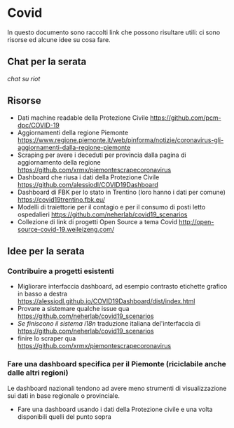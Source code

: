 # Covid

In questo documento sono raccolti link che possono risultare utili: ci sono risorse ed alcune idee su cosa fare. 

## Chat per la serata

*chat su riot*

## Risorse

- Dati machine readable della Protezione Civile https://github.com/pcm-dpc/COVID-19
- Aggiornamenti della regione Piemonte https://www.regione.piemonte.it/web/pinforma/notizie/coronavirus-gli-aggiornamenti-dalla-regione-piemonte
- Scraping per avere i deceduti per provincia dalla pagina di aggiornamento della regione https://github.com/xrmx/piemontescrapecoronavirus
- Dashboard che riusa i dati della Protezione Civile https://github.com/alessiodl/COVID19Dashboard
- Dashboard di FBK per lo stato in Trentino (loro hanno i dati per comune) https://covid19trentino.fbk.eu/
- Modelli di traiettorie per il contagio e per il consumo di posti letto ospedalieri https://github.com/neherlab/covid19_scenarios
- Collezione di link di progetti Open Source a tema Covid http://open-source-covid-19.weileizeng.com/


## Idee per la serata

### Contribuire a progetti esistenti

- Migliorare interfaccia dashboard, ad esempio contrasto etichette grafico in basso a destra https://alessiodl.github.io/COVID19Dashboard/dist/index.html
- Provare a sistemare qualche issue qua https://github.com/neherlab/covid19_scenarios
- *Se finiscono il sistema i18n* traduzione italiana del'interfaccia di https://github.com/neherlab/covid19_scenarios
- finire lo scraper qua https://github.com/xrmx/piemontescrapecoronavirus


### Fare una dashboard specifica per il Piemonte (riciclabile anche dalle altri regioni)

Le dashboard nazionali tendono ad avere meno strumenti di visualizzazione sui dati in base regionale o provinciale.

- Fare una dashboard usando i dati della Protezione civile e una volta disponibili quelli del punto sopra
